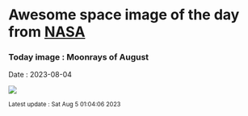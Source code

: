 
# Awesome space image of the day from [NASA](https://api.nasa.gov/)

### Today image : Moonrays of August
Date : 2023-08-04

![](https://apod.nasa.gov/apod/image/2308/GianniTumino_Moon_Rays_JPG_LOGO_1024pix.jpg)

<small>Latest update : Sat Aug  5 01:04:06 2023</small>
        